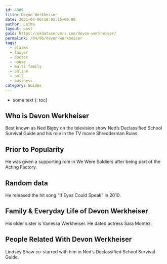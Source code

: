 ```yaml
---
id: 4889
title: Devon Werkheiser
date: 2021-04-06T18:02:15+00:00
author: Laima
layout: post
guid: https://ukdataservers.com/devon-werkheiser/
permalink: /04/06/devon-werkheiser
tags:
  - claims
  - lawyer
  - doctor
  - house
  - multi family
  - online
  - poll
  - business
category: Guides
---
```


* some text
{: toc}


## Who is Devon Werkheiser
                  
                  
                  
Best known as Ned Bigby on the television show Ned&#8217;s Declassified School Survival Guide and his role in the TV movie Shredderman Rules.
                  
              
            
              
            
                
                
                
## Prior to Popularity
                  
                  
                  
He was given a supporting role in We Were Soldiers after being part of the Acting Factory.
                  
              
            
              
            
                
                
                
## Random data
                  
                  
                  
He released the hit song &#8220;If Eyes Could Speak&#8221; in 2010.
                  
              
            
              
            
                
                
                
## Family & Everyday Life of Devon Werkheiser
                  
                  
                  
His older sister is Vanessa Werkheiser. He dated actress Sara Montez.
                  
              
            
              
            
                
                
                
## People Related With Devon Werkheiser
                  
                  
                  
Lindsey Shaw co-starred with him in Ned&#8217;s Declassified School Survival Guide.
                  
              
            
              
            
                
              
            
              
              
            
            
              
            
          
          
          